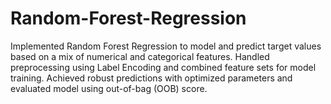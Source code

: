 # Random-Forest-Regression
Implemented Random Forest Regression to model and predict target values based on a mix of numerical and categorical features. Handled preprocessing using Label Encoding and combined feature sets for model training. Achieved robust predictions with optimized parameters and evaluated model using out-of-bag (OOB) score.
